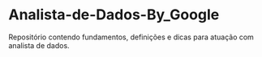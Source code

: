 # Analista-de-Dados-By_Google
Repositório contendo fundamentos, definições e dicas para atuação com analista de dados.
